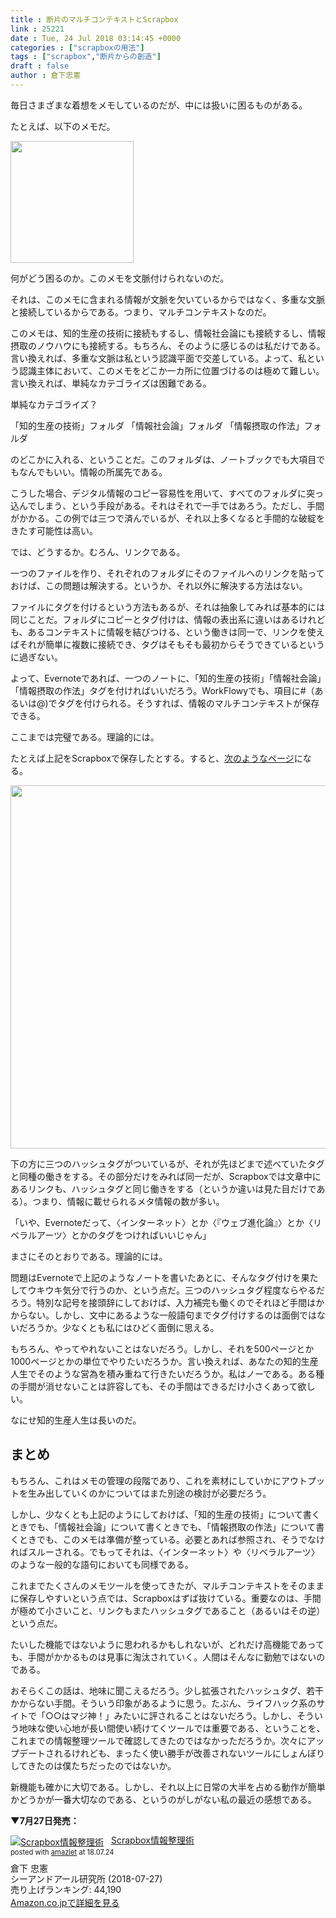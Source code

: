 ```yaml
---
title : 断片のマルチコンテキストとScrapbox
link : 25221
date : Tue, 24 Jul 2018 03:14:45 +0000
categories : ["scrapboxの用法"]
tags : ["scrapbox","断片からの創造"]
draft : false
author : 倉下忠憲
---
```


毎日さまざまな着想をメモしているのだが、中には扱いに困るものがある。

たとえば、以下のメモだ。

<a href="https://rashita.net/blog/?attachment_id=25222" rel="attachment wp-att-25222"><img src="https://rashita.net/blog/wp-content/uploads/2018/07/screenshot-23.png" alt="" width="197" height="195" class="alignnone size-full wp-image-25222" /></a>

何がどう困るのか。このメモを文脈付けられないのだ。

それは、このメモに含まれる情報が文脈を欠いているからではなく、多重な文脈と接続しているからである。つまり、マルチコンテキストなのだ。

このメモは、知的生産の技術に接続もするし、情報社会論にも接続するし、情報摂取のノウハウにも接続する。もちろん、そのように感じるのは私だけである。言い換えれば、多重な文脈は私という認識平面で交差している。よって、私という認識主体において、このメモをどこか一カ所に位置づけるのは極めて難しい。言い換えれば、単純なカテゴライズは困難である。

単純なカテゴライズ？

「知的生産の技術」フォルダ
「情報社会論」フォルダ
「情報摂取の作法」フォルダ

のどこかに入れる、ということだ。このフォルダは、ノートブックでも大項目でもなんでもいい。情報の所属先である。

こうした場合、デジタル情報のコピー容易性を用いて、すべてのフォルダに突っ込んでしまう、という手段がある。それはそれで一手ではあろう。ただし、手間がかかる。この例では三つで済んでいるが、それ以上多くなると手間的な破綻をきたす可能性は高い。

では、どうするか。むろん、リンクである。

一つのファイルを作り、それぞれのフォルダにそのファイルへのリンクを貼っておけば、この問題は解決する。というか、それ以外に解決する方法はない。

ファイルにタグを付けるという方法もあるが、それは抽象してみれば基本的には同じことだ。フォルダにコピーとタグ付けは、情報の表出系に違いはあるけれども、あるコンテキストに情報を結びつける、という働きは同一で、リンクを使えばそれが簡単に複数に接続でき、タグはそもそも最初からそうできているというに過ぎない。

よって、Evernoteであれば、一つのノートに、「知的生産の技術」「情報社会論」「情報摂取の作法」タグを付ければいいだろう。WorkFlowyでも、項目に#（あるいは@)でタグを付けられる。そうすれば、情報のマルチコンテキストが保存できる。

ここまでは完璧である。理論的には。

たとえば上記をScrapboxで保存したとする。すると、<a href="https://scrapbox.io/rashitamemo/%E7%9F%A5%E3%81%AE%E9%AB%98%E9%80%9F%E9%81%93%E8%B7%AF">次のようなページ</a>になる。

<a href="https://rashita.net/blog/?attachment_id=25223" rel="attachment wp-att-25223"><img src="https://rashita.net/blog/wp-content/uploads/2018/07/screenshot-24.png" alt="" width="1037" height="581" class="alignnone size-full wp-image-25223" /></a>

下の方に三つのハッシュタグがついているが、それが先ほどまで述べていたタグと同種の働きをする。その部分だけをみれば同一だが、Scrapboxでは文章中にあるリンクも、ハッシュタグと同じ働きをする（というか違いは見た目だけである）。つまり、情報に載せられるメタ情報の数が多い。

「いや、Evernoteだって、〈インターネット〉とか〈『ウェブ進化論』〉とか〈リベラルアーツ〉とかのタグをつければいいじゃん」

まさにそのとおりである。理論的には。

問題はEvernoteで上記のようなノートを書いたあとに、そんなタグ付けを果たしてウキウキ気分で行うのか、という点だ。三つのハッシュタグ程度ならやるだろう。特別な記号を接頭辞にしておけば、入力補完も働くのでそれほど手間はかからない。しかし、文中にあるような一般語句までタグ付けするのは面倒ではないだろうか。少なくとも私にはひどく面倒に思える。

もちろん、やってやれないことはないだろう。しかし、それを500ページとか1000ページとかの単位でやりたいだろうか。言い換えれば、あなたの知的生産人生でそのような営為を積み重ねて行きたいだろうか。私はノーである。ある種の手間が消せないことは許容しても、その手間はできるだけ小さくあって欲しい。

なにせ知的生産人生は長いのだ。

<h2>まとめ</h2>

もちろん、これはメモの管理の段階であり、これを素材にしていかにアウトプットを生み出していくのかについてはまた別途の検討が必要だろう。

しかし、少なくとも上記のようにしておけば、「知的生産の技術」について書くときでも、「情報社会論」について書くときでも、「情報摂取の作法」について書くときでも、このメモは準備が整っている。必要とあれば参照され、そうでなければスルーされる。でもってそれは、〈インターネット〉や〈リベラルアーツ〉のような一般的な語句においても同様である。

これまでたくさんのメモツールを使ってきたが、マルチコンテキストをそのままに保存しやすいという点では、Scrapboxはずば抜けている。重要なのは、手間が極めて小さいこと、リンクもまたハッシュタグであること（あるいはその逆）という点だ。

たいした機能ではないように思われるかもしれないが、どれだけ高機能であっても、手間がかかるものは見事に淘汰されていく。人間はそんなに勤勉ではないのである。

おそらくこの話は、地味に聞こえるだろう。少し拡張されたハッシュタグ、若干かからない手間。そういう印象があるように思う。たぶん、ライフハック系のサイトで「○○はマジ神！」みたいに評されることはないだろう。しかし、そういう地味な使い心地が長い間使い続けてくツールでは重要である、ということを、これまでの情報整理ツールで確認してきたのではなかっただろうか。次々にアップデートされるけれども、まったく使い勝手が改善されないツールにしょんぼりしてきたのは僕たちだったのではないか。

新機能も確かに大切である。しかし、それ以上に日常の大半を占める動作が簡単かどうかが一番大切なのである、というのがしがない私の最近の感想である。

<strong>▼7月27日発売：</strong>

<div class="amazlet-box" style="margin-bottom:0px;"><div class="amazlet-image" style="float:left;margin:0px 12px 1px 0px;"><a href="http://www.amazon.co.jp/exec/obidos/ASIN/4863542526/rashita1000-22/ref=nosim/" name="amazletlink" target="_blank"><img src="https://images-fe.ssl-images-amazon.com/images/I/51L7tTg9PML._SL160_.jpg" alt="Scrapbox情報整理術" style="border: none;" /></a></div><div class="amazlet-info" style="line-height:120%; margin-bottom: 10px"><div class="amazlet-name" style="margin-bottom:10px;line-height:120%"><a href="http://www.amazon.co.jp/exec/obidos/ASIN/4863542526/rashita1000-22/ref=nosim/" name="amazletlink" target="_blank">Scrapbox情報整理術</a><div class="amazlet-powered-date" style="font-size:80%;margin-top:5px;line-height:120%">posted with <a href="http://www.amazlet.com/" title="amazlet" target="_blank">amazlet</a> at 18.07.24</div></div><div class="amazlet-detail">倉下 忠憲 <br />シーアンドアール研究所 (2018-07-27)<br />売り上げランキング: 44,190<br /></div><div class="amazlet-sub-info" style="float: left;"><div class="amazlet-link" style="margin-top: 5px"><a href="http://www.amazon.co.jp/exec/obidos/ASIN/4863542526/rashita1000-22/ref=nosim/" name="amazletlink" target="_blank">Amazon.co.jpで詳細を見る</a></div></div></div><div class="amazlet-footer" style="clear: left"></div></div>
